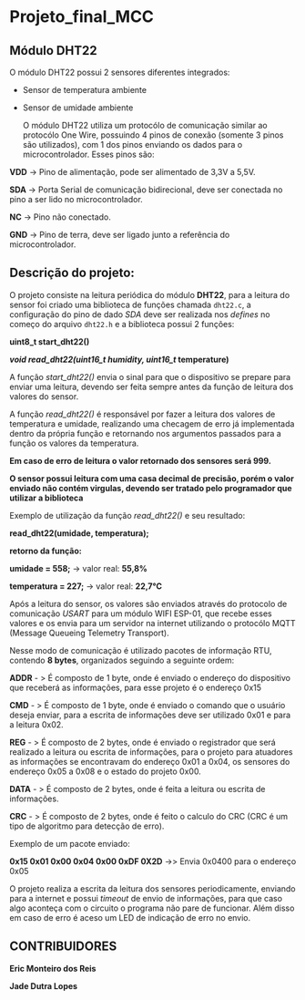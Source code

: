 # Projeto_final_MCC

## Módulo DHT22

  O módulo DHT22 possui 2 sensores diferentes integrados:

- Sensor de temperatura ambiente
- Sensor de umidade ambiente

  O módulo DHT22 utiliza um protocólo de comunicação similar ao protocólo One Wire, possuindo 4 pinos de conexão (somente 3 pinos são utilizados), com 1 dos pinos enviando os
dados para o microcontrolador. Esses pinos são:


**VDD** -> Pino de alimentação, pode ser alimentado de 3,3V a 5,5V.

**SDA** -> Porta Serial de comunicação bidirecional, deve ser conectada no pino a ser lido no microcontrolador.

**NC**  -> Pino não conectado.

**GND** -> Pino de terra, deve ser ligado junto a referência do microcontrolador.

## Descrição do projeto:

O projeto consiste na leitura periódica do módulo **DHT22**, para a leitura do sensor foi criado uma biblioteca de funções chamada `dht22.c`, a configuração do pino de dado *SDA* deve ser realizada nos *defines* no começo do arquivo `dht22.h` e a biblioteca possui 2 funções:

**uint8_t start_dht22()**

****void read_dht22(uint16_t* humidity, uint16_t* temperature)**

A função *start_dht22()* envia o sinal para que o dispositivo se prepare para enviar uma leitura, devendo ser feita sempre antes da função de leitura dos valores do sensor.

A função *read_dht22()* é responsável por fazer a leitura dos valores de temperatura e umidade, realizando uma checagem de erro já implementada dentro da própria função e retornando nos argumentos passados para a função os valores da temperatura.

**__Em caso de erro de leitura o valor retornado dos sensores será 999.__**

**O sensor possui leitura com uma casa decimal de precisão, porém o valor enviado não contém virgulas, devendo ser tratado pelo programador que utilizar a biblioteca**

Exemplo de utilização da função *read_dht22()* e seu resultado:

**read_dht22(umidade, temperatura);**

**retorno da função:**

**umidade = 558;**     -> valor real: **55,8%**

**temperatura = 227;** -> valor real: **22,7°C**


Após a leitura do sensor, os valores são enviados através do protocolo de comunicação *USART* para um módulo WIFI ESP-01, que recebe esses valores e os envia para um servidor na internet utilizando o protocólo MQTT (Message Queueing Telemetry Transport).

Nesse modo de comunicação é utilizado pacotes de informação RTU, contendo **8 bytes**, organizados seguindo a seguinte ordem:

**ADDR** - > É composto de 1 byte, onde é enviado o endereço do dispositivo que receberá as informações, para esse projeto é o endereço 0x15

**CMD** - > É composto de 1 byte, onde é enviado o comando que o usuário deseja enviar, para a escrita de informações deve ser utilizado 0x01 e para a leitura 0x02.

**REG** - > É composto de 2 bytes, onde é enviado o registrador que será realizado a leitura ou escrita de informações, para o projeto para atuadores as informações se encontravam do endereço 0x01 a 0x04, os sensores do endereço 0x05 a 0x08 e o estado do projeto 0x00.

**DATA** - > É composto de 2 bytes, onde é feita a leitura ou escrita de informações.

**CRC** - > É composto de 2 bytes, onde é feito o calculo do CRC (CRC é um tipo de algoritmo para detecção de erro).

Exemplo de um pacote enviado:

   **0x15 0x01 0x00 0x04 0x00 0xDF 0X2D**      ->> Envia 0x0400 para o endereço 0x05
   
O projeto realiza a escrita da leitura dos sensores periodicamente, enviando para a internet e possui *timeout* de envio de informações, para que caso algo aconteça com o circuito o programa não pare de funcionar. Além disso em caso de erro é aceso um LED de indicação de erro no envio. 


## CONTRIBUIDORES

**Eric Monteiro dos Reis**

**Jade Dutra Lopes**

